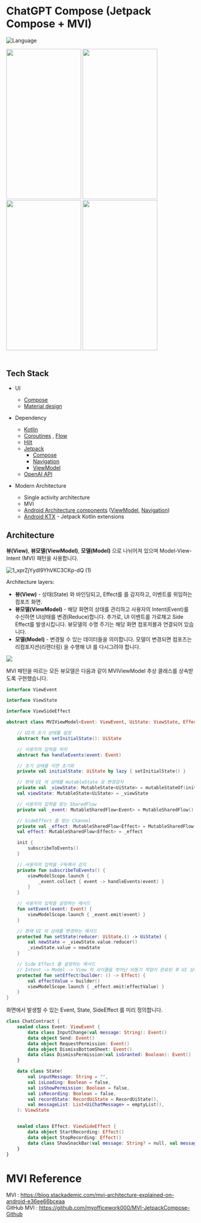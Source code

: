 # ChatGPT Compose (Jetpack Compose + MVI)

![Language](https://img.shields.io/github/languages/top/cortinico/kotlin-android-template?color=blue&logo=kotlin)

<img src="https://github.com/lugan1/mvi-chatGPT/assets/39528583/0426cb9b-0ce9-4486-8100-ec329b78fcc0" width="200" height="400"/>
<img src="https://github.com/lugan1/mvi-chatGPT/assets/39528583/f8b2311f-e66d-46b7-856d-1f1057f04174" width="200" height="400"/>
<img src="https://github.com/lugan1/mvi-chatGPT/assets/39528583/d45b9607-dc9b-4b11-b76c-5adb2dcd0c1c" width="200" height="400"/>
<img src="https://github.com/lugan1/mvi-chatGPT/assets/39528583/ac7448a2-ca97-4e74-8920-165e5a644400" width="200" height="400"/>

<br/>
<br/>
  
## Tech Stack

* UI
    * [Compose](https://developer.android.com/jetpack/compose)
    * [Material design](https://material.io/design)


* Dependency
    * [Kotlin](https://kotlinlang.org/)
    * [Coroutines](https://kotlinlang.org/docs/reference/coroutines-overview.html) , [Flow](https://developer.android.com/kotlin/flow)
    * [Hilt]([https://insert-koin.io/](https://developer.android.com/codelabs/android-hilt?hl=ko))
    * [Jetpack](https://developer.android.com/jetpack)
        * [Compose](https://developer.android.com/jetpack/compose)
        * [Navigation](https://developer.android.com/topic/libraries/architecture/navigation/)
        * [ViewModel](https://developer.android.com/topic/libraries/architecture/viewmodel)
    * [OpenAI API](https://github.com/Aallam/openai-kotlin)


* Modern Architecture
    * Single activity architecture
    * MVI
    * [Android Architecture components](https://developer.android.com/topic/libraries/architecture) ([ViewModel](https://developer.android.com/topic/libraries/architecture/viewmodel), [Navigation](https://developer.android.com/jetpack/androidx/releases/navigation))
    * [Android KTX](https://developer.android.com/kotlin/ktx) - Jetpack Kotlin extensions
    
## Architecture
**뷰(View)**, **뷰모델(ViewModel)**, **모델(Model)** 으로 나뉘어져 있으며 Model-View-Intent (MVI) 패턴을 사용합니다.
<br/>

![1_xprZjYydI9YhVKC3CKp-dQ (1)](https://github.com/lugan1/mvi-chatGPT/assets/39528583/d44304b7-3e6f-4e0b-acf5-e4679785bd6e)

Architecture layers:
* **뷰(View)** - 상태(State) 와 바인딩되고, Effect를 를 감지하고, 이벤트를 위임하는 컴포즈 화면.
* **뷰모델(ViewModel)** - 해당 화면의 상태를 관리하고 사용자의 Intent(Event)를 수신하면 UI상태를 변경(Reduce)합니다. 추가로, UI 이벤트를 가로채고 Side Effect를 발생시킵니다. 뷰모델의 수명 주기는 해당 화면 컴포저블과 연결되어 있습니다.
* **모델(Model)** - 변경될 수 있는 데이터들을 의미합니다. 모델이 변경되면 컴포즈는 리컴포지션(리렌더링) 을 수행해 UI 를 다시그려야 합니다. 

![](https://i.imgur.com/UXwFbmv.png)

MVI 패턴을 따르는 모든 뷰모델은 다음과 같이 MVIViewModel 추상 클래스를 상속받도록 구현했습니다.
```kotlin
interface ViewEvent

interface ViewState

interface ViewSideEffect

abstract class MVIViewModel<Event: ViewEvent, UiState: ViewState, Effect: ViewSideEffect> : ViewModel() {

    // UI의 초기 상태를 설정
    abstract fun setInitialState(): UiState

    // 사용자의 입력을 처리
    abstract fun handleEvents(event: Event)

    // 초기 상태를 지연 초기화
    private val initialState: UiState by lazy { setInitialState() }

    // 현재 UI 의 상태를 mutableState 로 변경감지
    private val _viewState: MutableState<UiState> = mutableStateOf(initialState)
    val viewState: MutableState<UiState> = _viewState

    // 사용자의 입력을 받는 SharedFlow
    private val _event: MutableSharedFlow<Event> = MutableSharedFlow()

    // SideEffect 를 받는 Channel
    private val _effect: MutableSharedFlow<Effect> = MutableSharedFlow()
    val effect: MutableSharedFlow<Effect> = _effect

    init {
        subscribeToEvents()
    }

    // 사용자의 입력을 구독해서 감지
    private fun subscribeToEvents() {
        viewModelScope.launch {
            _event.collect { event -> handleEvents(event) }
        }
    }

    // 사용자의 입력을 설정하는 메서드
    fun setEvent(event: Event) {
        viewModelScope.launch { _event.emit(event) }
    }

    // 현재 UI 의 상태를 변경하는 메서드
    protected fun setState(reducer: UiState.() -> UiState) {
        val newState = _viewState.value.reducer()
        _viewState.value = newState
    }

    // Side Effect 를 설정하는 메서드
    // Intent -> Model -> View 의 사이클을 벗어난 비동기 작업이 완료된 후 UI 상태 변경 외의 작업을 수행할 때 사용
    protected fun setEffect(builder: () -> Effect) {
        val effectValue = builder()
        viewModelScope.launch { _effect.emit(effectValue) }
    }
}
```

화면에서 발생할 수 있는 Event, State, SideEffect 를 미리 정의합니다.
```kotlin
class ChatContract {
    sealed class Event: ViewEvent {
        data class InputChange(val message: String): Event()
        data object Send: Event()
        data object RequestPermission: Event()
        data object DismissBottomSheet: Event()
        data class DismissPermission(val isGranted: Boolean): Event()
    }

    data class State(
        val inputMessage: String = "",
        val isLoading: Boolean = false,
        val isShowPermission: Boolean = false,
        val isRecording: Boolean = false,
        val recordState: RecordUiState = RecordUiState(),
        val messageList: List<UiChatMessage> = emptyList(),
    ): ViewState


    sealed class Effect: ViewSideEffect {
        data object StartRecording: Effect()
        data object StopRecording: Effect()
        data class ShowSnackBar(val message: String? = null, val messageRes: Int? = null): Effect()
    }
}
```





# MVI Reference
MVI : https://blog.stackademic.com/mvi-architecture-explained-on-android-e36ee66bceaa  
GitHub MVI : https://github.com/myofficework000/MVI-JetpackCompose-Github

